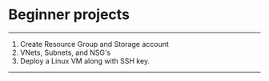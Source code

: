 # Beginner projects
---
1. Create Resource Group and Storage account
2. VNets, Subnets, and NSG's
3. Deploy a Linux VM along with SSH key.
---

